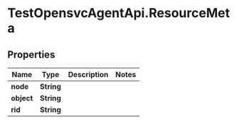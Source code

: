 # TestOpensvcAgentApi.ResourceMeta

## Properties

Name | Type | Description | Notes
------------ | ------------- | ------------- | -------------
**node** | **String** |  | 
**object** | **String** |  | 
**rid** | **String** |  | 


